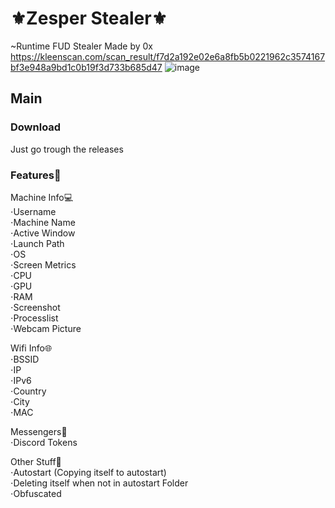 # ⚜Zesper Stealer⚜
~Runtime FUD Stealer Made by 0x
https://kleenscan.com/scan_result/f7d2a192e02e6a8fb5b0221962c3574167bf3e948a9bd1c0b19f3d733b685d47
![image](https://github.com/Doggosaurus/ZesperStealer/assets/111173924/5c1cd80c-ab3e-4b5c-b2a9-e40076f2cb30)

## Main

### Download 
Just go trough the releases

### Features📝

Machine Info💻  
⋅Username   
⋅Machine Name   
⋅Active Window  
⋅Launch Path  
⋅OS   
⋅Screen Metrics   
⋅CPU  
⋅GPU  
⋅RAM  
⋅Screenshot   
⋅Processlist  
⋅Webcam Picture 

Wifi Info🌐   
⋅BSSID    
⋅IP   
⋅IPv6   
⋅Country  
⋅City   
⋅MAC  

Messengers📧    
⋅Discord Tokens 

Other Stuff🌙   
⋅Autostart (Copying itself to autostart)  
⋅Deleting itself when not in autostart Folder   
⋅Obfuscated 
